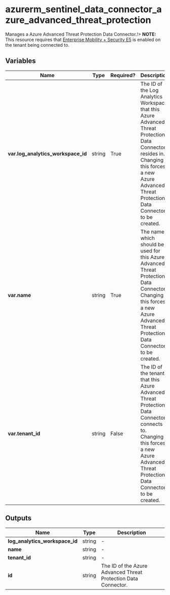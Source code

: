 # azurerm_sentinel_data_connector_azure_advanced_threat_protection

Manages a Azure Advanced Threat Protection Data Connector.!> **NOTE:** This resource requires that [Enterprise Mobility + Security E5](https://www.microsoft.com/en-us/microsoft-365/enterprise-mobility-security) is enabled on the tenant being connected to.

## Variables

| Name | Type | Required? |  Description |
| ---- | ---- | --------- |  ----------- |
| **var.log_analytics_workspace_id** | string | True | The ID of the Log Analytics Workspace that this Azure Advanced Threat Protection Data Connector resides in. Changing this forces a new Azure Advanced Threat Protection Data Connector to be created. | 
| **var.name** | string | True | The name which should be used for this Azure Advanced Threat Protection Data Connector. Changing this forces a new Azure Advanced Threat Protection Data Connector to be created. | 
| **var.tenant_id** | string | False | The ID of the tenant that this Azure Advanced Threat Protection Data Connector connects to. Changing this forces a new Azure Advanced Threat Protection Data Connector to be created. | 



## Outputs

| Name | Type | Description |
| ---- | ---- | --------- | 
| **log_analytics_workspace_id** | string  | - | 
| **name** | string  | - | 
| **tenant_id** | string  | - | 
| **id** | string  | The ID of the Azure Advanced Threat Protection Data Connector. | 